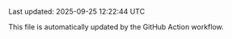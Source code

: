 Last updated: 2025-09-25 12:22:44 UTC

This file is automatically updated by the GitHub Action workflow.
